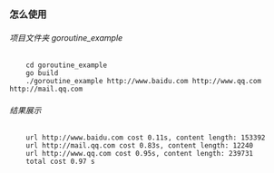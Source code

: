 ### 怎么使用
###### 项目文件夹 goroutine_example
```
    cd goroutine_example
    go build
    ./goroutine_example http://www.baidu.com http://www.qq.com http://mail.qq.com
```
###### 结果展示
```
    url http://www.baidu.com cost 0.11s, content length: 153392
    url http://mail.qq.com cost 0.83s, content length: 12240
    url http://www.qq.com cost 0.95s, content length: 239731
    total cost 0.97 s

```
